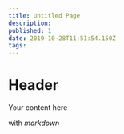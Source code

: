 ```yaml
---
title: Untitled Page
description: 
published: 1
date: 2019-10-28T11:51:54.150Z
tags: 
---
```


# Header
Your content here

with *markdown*